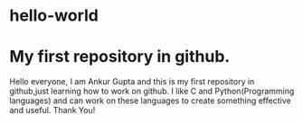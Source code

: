 # hello-world
# My first repository in github.
Hello everyone,
I am Ankur Gupta and this is my first repository in github,just learning how to work on github.
I like C and Python(Programming languages) and can work on these languages to create something effective and useful.
Thank You!
